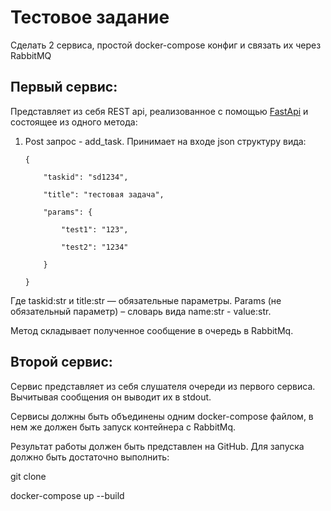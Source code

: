 # Тестовое задание

Сделать 2 сервиса, простой docker-compose конфиг и связать их через RabbitMQ

## Первый сервис:

Представляет из себя REST api, реализованное с помощью [FastApi](https://github.com/tiangolo/fastapi) и состоящее из одного метода:

1.  Post запрос - add_task. Принимает на входе json структуру вида:
    
		{
				
			"taskid": "sd1234",

			"title": "тестовая задача",

			"params": {

				"test1": "123",

				"test2": "1234"

			}

		}

Где taskid:str и title:str — обязательные параметры. Params (не обязательный параметр) – словарь вида name:str - value:str.

Метод складывает полученное сообщение в очередь в RabbitMq.

## Второй сервис:

Сервис представляет из себя слушателя очереди из первого сервиса. Вычитывая сообщения он выводит их в stdout.

Сервисы должны быть объединены одним docker-compose файлом, в нем же должен быть запуск контейнера с RabbitMq.

Результат работы должен быть представлен на GitHub. Для запуска должно быть достаточно выполнить:

git clone

docker-compose up --build
